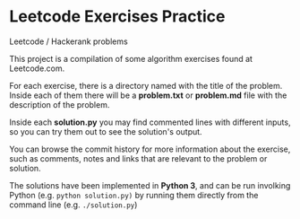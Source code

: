# Leetcode Exercises Practice
Leetcode / Hackerank problems

This project is a compilation of some algorithm exercises found at Leetcode.com.

For each exercise, there is a directory named with the title of the problem. Inside each of them there will be a **problem.txt** or **problem.md** file with the description of the problem.

Inside each **solution.py** you may find commented lines with different inputs, so you can try them out to see the solution's output.

You can browse the commit history for more information about the exercise, such as comments, notes and links that are relevant to the problem or solution.

The solutions have been implemented in **Python 3**, and can be run involking Python (e.g. `python solution.py)` by running them directly from the command line (e.g. `./solution.py`)
